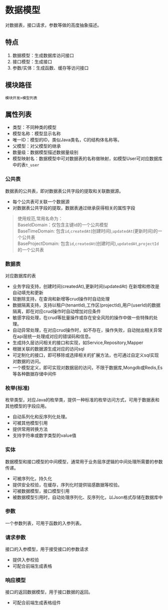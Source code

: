 # 数据模型
对数据表，接口请求，参数等做的高度抽象描述。

## 特点
1. 数据模型：生成数据库访问接口
2. 接口模型：生成接口
3. 参数/实体：生成函数、缓存等访问接口

## 模块路径
`模块开发>模型列表`

## 属性列表
- 类型：不同种类的模型
- 模型名称：模型显示名称
- 唯一ID：模型的ID，类似Java类名，C的结构体名称等。
- 父模型：对父模型的继承
- 数量级：数据模型描述数据量级别
- 模型映射名：数据模型中可对数据表的名称做映射，如模型User可对应数据库中的表`t_user`

### 公共表
数据表的公共表，即对数据表公共字段的提取和关联数据源。

- 每个公共表可关联一个数据源
- 对数据表公共字段的提取，数据表通过继承获得相关的属性字段

> 使用规范,常用名命为：<br>
> BaseIdDomain：仅包含主键id的一个公共模型<br>
> BaseTimeDomain: 包含`id`,`createdAt`(创建时间),`updatedAt`(更新时间)的一个公共表 <br>
> BaseProjectDomain: 包含`id`,`createdAt`(创建时间),`updatedAt`,`projectId`的一个公共表


### 数据表
对应数据库的表

- 业务字段支持，创建时间(createdAt),更新时间(updatedAt) 在新增和修改是自动填充和更新
- 软删除支持，在查询和新增等crud操作时自动处理
- 数据隔离支持，支持以租户(tenantId),工作区(projectId),用户(userId)的数据隔离，即在对应crud操作时自动增加对应条件
- 敏感字段处理，在crud等批量操作或存在安全风险的操作中做一些特殊的处理。
- 自动异常处理，在对应crud操作时，如不存在，操作失败，自动抛出相关异常在api层统一处理成对应的错误码和信息。
- 生成持久层访问相关的接口和实现，如Service,Repository,Mapper
- 根据关联的数据源生成对应的访问sql
- 可定制化的接口，即可移除或选择相关的扩展方法，也可通过自定义sql实现对数据的访问。
- 一个模型定义，即可实现对数据层的访问，不限于数据库,Mongdb或Redis,Es等各种数据存储中间件


### 枚举(标准)
枚举类型，对应Java的枚举类，提供一种标准的枚举访问方式，可用于数据表和其他模型的字段应用。

- 自动系列化和反序列化处理。
- 可被其他模型引用
- 提供常用转换方法
- 支持字符串或数字类型的value值

### 实体
数据模型和接口模型的中间模型，通常用于业务层序逻辑的中间处理所需要的参数传递。

- 可被序列化，持久化
- 提供安全校验，在缓存，序列化时提供铭感数据等校验。
- 可被数据模型，接口模型引用
- 被数据模型引用时，自动处理序列化、反序列化，以Json格式存储在数据库中

### 参数
一个参数列表，可用于函数的入参列表。

### 请求参数
接口的入参模型，用于接受接口的参数请求

- 提供入参校验
- 可配合前端生成表格

### 响应模型
接口的返回数据模型，用于接口数据的返回。

- 可配合前端生成表格组件